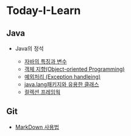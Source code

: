 # Today-I-Learn

## Java
- Java의 정석

  - [자바의 특징과 변수](https://github.com/siwoo1627/Today-I-Learn/blob/main/Java/Java%EC%9D%98%20%EC%A0%95%EC%84%9D/%EC%9E%90%EB%B0%94%EC%9D%98%20%ED%8A%B9%EC%A7%95%EA%B3%BC%20%EB%B3%80%EC%88%98.md)
  - [객체 지향(Object-oriented Programming)](https://github.com/siwoo1627/Today-I-Learn/blob/main/Java/Java%EC%9D%98%20%EC%A0%95%EC%84%9D/%EA%B0%9D%EC%B2%B4%20%EC%A7%80%ED%96%A5(Object-oriented%20Programming).md)
  - [예외처리 (Exception handleing)](https://github.com/siwoo1627/Today-I-Learn/blob/main/Java/Java%EC%9D%98%20%EC%A0%95%EC%84%9D/%EC%98%88%EC%99%B8%EC%B2%98%EB%A6%AC%20(Exception%20handleing).md)
  - [java.lang패키지와 유용한 클래스](https://github.com/siwoo1627/Today-I-Learn/blob/main/Java/Java%EC%9D%98%20%EC%A0%95%EC%84%9D/java.lang%ED%8C%A8%ED%82%A4%EC%A7%80%EC%99%80%20%EC%9C%A0%EC%9A%A9%ED%95%9C%20%ED%81%B4%EB%9E%98%EC%8A%A4.md)
  - [컬렉션 프레임웍](https://github.com/siwoo1627/Today-I-Learn/blob/main/Java/Java%EC%9D%98%20%EC%A0%95%EC%84%9D/%EC%BB%AC%EB%A0%89%EC%85%98%20%ED%94%84%EB%A0%88%EC%9E%84%EC%9B%8D.md)
## Git
- [MarkDown 사용법](https://github.com/siwoo1627/Today-I-Learn/blob/main/Git/%EB%A7%88%ED%81%AC%EB%8B%A4%EC%9A%B4%20%EC%82%AC%EC%9A%A9%EB%B2%95%20%EC%A0%95%EB%A6%AC.md)
